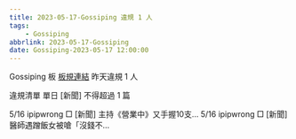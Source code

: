 ```yaml
---
title: 2023-05-17-Gossiping 違規 1 人
tags:
    - Gossiping
abbrlink: 2023-05-17-Gossiping
date: Gossiping-2023-05-17 12:00:00
---
```

Gossiping 板 [板規連結](https://www.ptt.cc/bbs/Gossiping/M.1637425085.A.07D.html)
昨天違規 1 人
<!-- more -->

違規清單
單日 [新聞] 不得超過 1 篇

5/16 ipipwrong □ [新聞] 主持《營業中》又手握10支…
5/16 ipipwrong □ [新聞] 醫師遇蹭飯女被嗆「沒錢不…